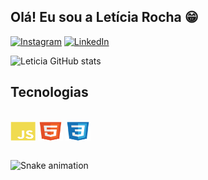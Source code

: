 ## Olá! Eu sou a Letícia Rocha 😁

[![Instagram](https://img.shields.io/badge/Instagram-E4405F?style=for-the-badge&logo=instagram&logoColor=white)](https://instagram.com/leticia_rochasilva)
[![LinkedIn](https://img.shields.io/badge/Instagram-E4405F?style=for-the-badge&logo=instagram&logoColor=white)](https://www.linkedin.com/in/leticia-rocha-da-silva-ba4588149)

![Leticia GitHub stats](https://github-readme-stats.vercel.app/api?username=Leticiarochaa&show_icons=true&theme=dracula)

## Tecnologias

</div>
<div style="display: inline_block"><br>
  <img align="center" alt="Js" height="30" width="40" src="https://raw.githubusercontent.com/devicons/devicon/master/icons/javascript/javascript-plain.svg">
  <img align="center" alt="HTML" height="30" width="40" src="https://raw.githubusercontent.com/devicons/devicon/master/icons/html5/html5-original.svg">
  <img align="center" alt="CSS" height="30" width="40" src="https://raw.githubusercontent.com/devicons/devicon/master/icons/css3/css3-original.svg">
</div>
 
 <br>

 ![Snake animation](https://github.com/Leticiarochaa/Leticiarochaa/blob/output/github-contribution-grid-snake.svg)

</div>
